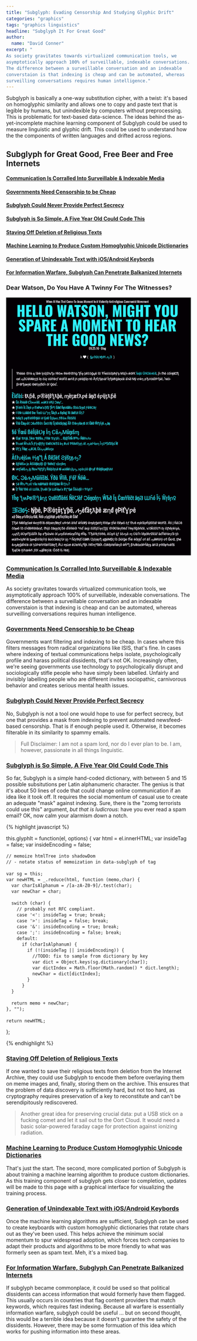 ```yaml
---
title: "Subglyph: Evading Censorship And Studying Glyphic Drift"
categories: "graphics"
tags: "graphics linguistics"
headline: "Subglyph It For Great Good"
author:
  name: "David Conner"
excerpt: "
As society gravitates towards virtualized communication tools, we
asymptotically approach 100% of surveillable, indexable conversations.
The difference between a surveillable conversation and an indexable
converstaion is that indexing is cheap and can be automated, whereas
surveilling conversations requires human intelligence."
---
```


Subglyph is basically a one-way substitution cipher, with a twist:
it's based on homoglyphic similarity and allows one to copy and paste
text that is legible by humans, but unindexible by computers without
preprocessing. This is problematic for text-based data-science. The
ideas behind the as-yet-incomplete machine learning component of
Subglyph could be used to measure linguistic and glyphic drift. This
could be used to understand how the the components of written
languages and drifted across regions.

## Subglyph for Great Good, Free Beer and Free Internets

#### [Communication Is Corralled Into Surveillable & Indexable Media](#communication-is-corralled-into-surveillable-and-indexable-media)

#### [Governments Need Censorship to be Cheap](#governments-need-censorship-to-be-cheap)

#### [Subglyph Could Never Provide Perfect Secrecy](#subglyph-could-never-provide-perfect-secrecy)

#### [Subglyph is So Simple, A Five Year Old Could Code This](#subglyph-is-so-simple-a-five-year-old-could-code-this)

#### [Staving Off Deletion of Religious Texts](#staving-off-deletion-of-religious-texts)

#### [Machine Learning to Produce Custom Homoglyphic Unicode Dictionaries](#machine-learning-to-produce-custom-homoglypic-unicode-dictionaries)

#### [Generation of Unindexable Text with iOS/Android Keybords](#generation-of-unindexable-text-with-ios-android-keyboards)

#### [For Information Warfare, Subglyph Can Penetrate Balkanized Internets](#for-information-warfare-subglyph-can-penetrate-balkanized-internets)

### Dear Watson, Do You Have A Twinny For The Witnesses?

![Dear Watson, Do You Have A Twinny For The Witnesses](/img/graphics/2017-02-19-subglyph-evading-censorship-and-studying-glyphic-drift/dear-watson-do-you-have-a-twenty-for-the-witnesses.png)

<a name="communication-is-corralled-into-surveillable-and-indexable-media" />

### [Communication Is Corralled Into Surveillable & Indexable Media](#communication-is-corralled-into-surveillable-and-indexable-media)

As society gravitates towards virtualized communication tools, we
asymptotically approach 100% of surveillable, indexable conversations.
The difference between a surveillable conversation and an indexable
converstaion is that indexing is cheap and can be automated, whereas
surveilling conversations requires human intelligence.

<a name="governments-need-censorship-to-be-cheap" />

### [Governments Need Censorship to be Cheap](#governments-need-censorship-to-be-cheap)

Governments want filtering and indexing to be cheap. In cases where
this filters messages from radical organizations like ISIS, that's
fine. In cases where indexing of textual communications helps isolate,
psychologically profile and harass political dissidents, that's not
OK. Increasingly often, we're seeing governments use technology to
psychologically disrupt and sociologically stifle people who have
simply been labelled. Unfairly and invisibly labelling people who are
different invites sociopathic, carnivorous behavior and creates
serious mental health issues.

<a name="subglyph-could-never-provide-perfect-secrecy" />

### [Subglyph Could Never Provide Perfect Secrecy](#subglyph-could-never-provide-perfect-secrecy)

No, Subglyph is not a tool one would hope to use for perfect secrecy,
but one that provides a mask from indexing to prevent automated
newsfeed-based censorship. That is if enough people used it.
Otherwise, it becomes filterable in its similarity to spammy emails.

> Full Disclaimer: I am not a spam lord, nor do I ever plan to be. I
> am, however, passionate in all things linguistic.

<a name="subglyph-is-so-simple-a-five-year-old-could-code-this" />

### [Subglyph is So Simple, A Five Year Old Could Code This](#subglyph-is-so-simple-a-five-year-old-could-code-this)

So far, Subglyph is a simple hand-coded dictionary, with between 5 and
15 possible subsitutions per Latin alphanumeric character. The genius
is that it's about 50 lines of code that could change online
communication if an idea like it took off. It requires the social
momentum of casual use to create an adequate "mask" against
indexing. Sure, there is the "zomg terrorists could use this"
argument, *but that is ludicrous*: have you ever read a spam email?
OK, now calm your alarmism down a notch.

{% highlight javascript %}

  this.glyphIt = function(el, options) {
    var html = el.innerHTML;
    var insideTag = false;
    var insideEncoding = false;

    // memoize htmlTree into shadowDom
    // - notate status of memoization in data-subglyph of tag

    var sg = this;
    var newHTML = _.reduce(html, function (memo,char) {
      var charIsAlphanum = /[a-zA-Z0-9]/.test(char);
      var newChar = char;

      switch (char) {
        // probably not RFC compliant.
        case '<': insideTag = true; break;
        case '>': insideTag = false; break;
        case '&': insideEncoding = true; break;
        case ';': insideEncoding = false; break;
        default:
          if (charIsAlphanum) {
            if (!(insideTag || insideEncoding)) {
              //TODO: fix to sample from dictionary by key
              var dict = Object.keys(sg.dictionary[char]);
              var dictIndex = Math.floor(Math.random() * dict.length);
              newChar = dict[dictIndex];
            }
          }
      }

      return memo + newChar;
    }, "");

    return newHTML;
  };

{% endhighlight %}

<a name="staving-off-deletion-of-religious-texts" />

### [Staving Off Deletion of Religious Texts](#staving-off-deletion-of-religious-texts)

If one wanted to save their religious texts from deletion from the
Internet Archive, they could use Subglyph to encode them before
overlaying them on meme images and, finally, storing them on the
archive. This ensures that the problem of data discovery is
sufficiently hard, but not too hard, as cryptography requires
preservation of a key to reconstitute and can't be serendipitously
rediscovered.

> Another great idea for preserving crucial data: put a USB stick on a
> fucking comet and let it sail out to the Oort Cloud. It would need a
> basic solar-powered faraday cage for protection against ionizing
> radiation.

<a name="machine-learning-to-produce-custom-homoglypic-unicode-dictionaries" />

### [Machine Learning to Produce Custom Homoglyphic Unicode Dictionaries](#machine-learning-to-produce-custom-homoglypic-unicode-dictionaries)

That's just the start. The second, more complicated portion of
Subglyph is about training a machine learning algorithm to produce
custom dictionaries. As this training component of subglyph gets
closer to completion, updates will be made to this page with a
graphical interface for visualizing the training process.

<a name="generation-of-unindexable-text-with-ios-android-keyboards" />

### [Generation of Unindexable Text with iOS/Android Keybords](#generation-of-unindexable-text-with-ios-android-keyboards)

Once the machine learning algorithms are sufficient, Subglyph can be
used to create keyboards with custom homoglyphic dictionaries that
rotate chars out as they've been used. This helps achieve the minimum
social momentum to spur widespread adoption, which forces tech
companies to adapt their products and algorithms to be more friendly
to what was formerly seen as spam text. Meh, it's a mixed bag.

<a name="for-information-warfare-subglyph-can-penetrate-balkanized-internets" />

### [For Information Warfare, Subglyph Can Penetrate Balkanized Internets](#for-information-warfare-subglyph-can-penetrate-balkanized-internets)

If subglyph became commonplace, it could be used so that political
dissidents can access information that would formerly have them
flagged. This usually occurs in countries that flag content providers
that match keywords, which requires fast indexing. Because all warfare
is essentially information warfare, subglyph could be useful ... but
on second thought, this would be a terrible idea because it doesn't
guarantee the safety of the dissidents. However, there may be some
formuation of this idea which works for pushing information into these
areas.
